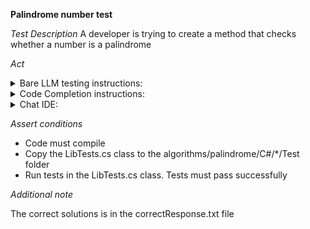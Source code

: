 **Palindrome number test**

*Test Description*
A developer is trying to create a method that checks whether a number is a palindrome

*Act*

<details>
<summary>Bare LLM testing instructions:</summary>

- Open the prompt.txt file
- Copy a question located in the prompt.txt file to the chat window
- Submit the question
- Open the project algorithms/palindrome/C#
- Open the Lib class
- Add the suggested method to the Lib class
- Add all necessary imports

</details>

<details>
<summary>Code Completion instructions:</summary>

- Open the project algorithms/palindrome/C# in IDE
- Open the Lib class
- Type in the class:

```C#
// Implement a method to check whether a number is a palindrome
public static bool CheckIfNumberIsPalindrome(int n) {
```

- Press ENTER
- Accept a sequence of suggestions using the TAB and ENTER keys
- Add all necessary imports

</details>

<details>
<summary>Chat IDE:</summary>

- Open the project algorithms/palindrome/C#
- Open the Lib class
- Type in the chat window:

> Implement public static bool CheckIfNumberIsPalindrome(int n) method to check whether a number is a palindrome

- Add the suggested method to the Lib class
- Add all necessary imports

</details>

*Assert conditions*

- Code must compile
- Copy the LibTests.cs class to the algorithms/palindrome/C#/*/Test folder
- Run tests in the LibTests.cs class. Tests must pass successfully

*Additional note*

The correct solutions is in the correctResponse.txt file